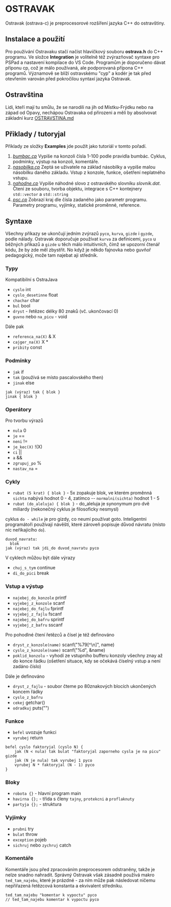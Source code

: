 # OSTRAVAK

Ostravak (ostrava-c) je preprocesorové rozšíření jazyka C++ do ostravštiny.

## Instalace a použití

Pro používání Ostravaku stačí načíst hlavičkový souboru **ostrava.h** do C++ programu.
Ve složce **Integration** je volitelně též zvýrazňovač syntaxe pro PSPad a nastavení kompilace do VS Code.
Programům je doporučeno dávat příponu cp, což je málo používaná, ale podporovaná přípona C++ programů. Významově se blíží ostravskému "cyp" a kodér je tak před otevřením varován před pokročilou syntaxí jazyka Ostravak.

## Ostravština

Lidi, kteří mají tu smůlu, že se narodili na jih od Místku-Frýdku nebo na západ od Opavy, nechápou Ostravaka od přirozeni a měli by absolvovat základní kurz [OSTRAVSTINA.md](./OSTRAVSTINA.md)

## Přiklady / tutoryjal

Příklady ze složky **Examples** jde použít jako tutoriál v tomto pořadí.

1. *[bumbac.cp](./Examples/bumbac.cp)* Vypíše na konzoli čísla 1-100 podle pravidla bumbác. Cyklus, podmínky, výstup na konzoli, komentáře.
2. *[nasobilka.cp](./Examples/nasobilka.cp)* Zeptá se uživatele na základ násobilky a vypíše malou násobilku daného základu. Vstup z konzole, funkce, ošetření neplatného vstupu.
3. *[nahodne.cp](./Examples/nahodne.cp)* Vypíše náhodné slovo z ostravského slovníku *slovnik.dat*. Čtení ze souboru, tvorba objektu, integrace s C++ kontejnery `std::vector` a `std::string`
4. *[psc.cp](./Examples/psc.cp)* Zobrazí kraj dle čísla zadaného jako parametr programu. Parametry programu, vyjímky, statické proměnné, reference.

## Syntaxe

Všechny příkazy se ukončují jedním zvýrazů `pyco`, `kurva`, `gizde` i `gyzde`, podle nálady. Ostravak doporučuje používat `kurva` za definicemi, `pyco` u běžných příkazů a `gizde` u těch málo intuitivních, čímž se upozorní čtenář kódu, že by zde měl zbystřit. No když je někdo fajnovka nebo guvňoř pedagogický, može tam najebat aji středník.

### Typy

Kompatibilní s OstraJava

- `cyslo` int
- `cyslo_desetinne` float
- `chachar` char
- `bul` bool
- `dryst` - řetězec délky 80 znaků (vč. ukončovací 0)
- `guvno` nebo `na_picu` - void

Dále pak

- `referenca_na(X)` & X
- `cajger_na(X)` X *
- `pribity` const

### Podmínky

- `jak` if
- `tak` (používá se místo pascalovského then)
- `jinak` else

```
jak (výraz) tak { blok }
jinak { blok }
```

### Operátory

Pro tvorbu výrazů

- `nula` 0
- `je` ==
- `neni` !=
- `je_kec(X)` !(X)
- `ci` ||
- `a` &&
- `zgrupuj_po` %
- `nastav_na` =

### Cykly

- `rubat (5 krat) { blok }` - 5x zopakuje blok, ve kterém proměnná `sichta` nabývá hodnot 0 - 4, zatímco -- `normalni(sichta)` hodnot 1 - 5
- `rubat (do_aleluja) { blok }` - do_aleluja je synonymum pro dvě miliardy (nekonečný cyklus je filosoficky nesmysl)

cyklus `do - while` je pro gizdy, co neumí používat goto. Inteligentni programátoři používají návěští, které zároveň popisuje důvod návratu (místo nic neříkajícího `do`).
```
duvod_navratu:
  blok
jak (výraz) tak jdi_do duvod_navratu pyco
```

V cyklech můžou být dále výrazy

- `chuj_s_tym` continue
- `di_do_pici` break

### Vstup a výstup

- `najebej_do_konzole` printf
- `vyjebej_z_konzole` scanf
- `najebej_do_fajlu` fprintf
- `vyjebej_z_fajlu` fscanf
- `najebej_do_bafru` sprintf
- `vyjebej_z_bafru` sscanf

Pro pohodlné čtení řetězců a čísel je též definováno
- `dryst_z_konzole(name)` scanf("%79[^\n]", name)
- `cyslo_z_konzole(name)` scanf("%d", &name)
- `poklid_konzolu` - vyhodí ze vstupního bufferu konzoly všechny znay až do konce řádku (ošetření situace, kdy se očekává číselný vstup a není zadáno číslo)

Dále je definováno
- `dryst_z_fajlu` - soubor čteme po 80znakových blocích ukončených koncem řádky
- `cyslo_z_bafru`
- `cekej` getchar()
- `odradkuj` puts("")

### Funkce

- `befel` uvozuje funkci
- `vyrubej` return

```
befel cyslo faktoryjal (cyslo N) {
    jak (N < nula) tak bulat "faktoryjal zaporneho cysla je na picu" gizde
    jak (N je nula) tak vyrubej 1 pyco
    vyrubej N * faktoryjal (N - 1) pyco
}
```

### Bloky

- `robota {}` - hlavní program main
- `havirna {};` - třída s členy `tajny`, `protekcni` a `proflaknuty`
- `partyja {};` - struktura

### Vyjímky

- `prubni` try
- `bulat` throw
- `exception` pojeb
- `sichruj` nebo `zychruj` catch

### Komentáře

Komentáře jsou před zpracováním preprocesorem odstraněny, takže je nelze snadno nahradit.
Správný Ostravak však zásadně používá makro `ted_tam_najebu`, které je prázdné - za ním může pak následovat ničemu nepřiřazená řetězcová konstanta a ekvivalent středníku.

```
ted_tam_najebu "komentar k vypoctu" pyco
// ted_tam_najebu komentar k vypoctu pyco
```
